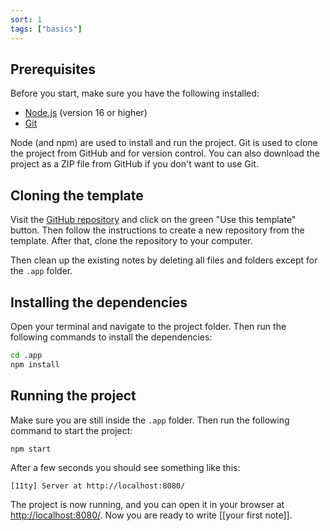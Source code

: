 ```yaml
---
sort: 1
tags: ["basics"]
---
```


## Prerequisites

Before you start, make sure you have the following installed:

- [Node.js](https://nodejs.org/en/) (version 16 or higher)
- [Git](https://git-scm.com/)

Node (and npm) are used to install and run the project. Git is used to clone the project from GitHub and for version control. You can also download the project as a ZIP file from GitHub if you don't want to use Git.

## Cloning the template

Visit the [GitHub repository](https://github.com/rothsandro/eleventy-notes) and click on the green "Use this template" button. Then follow the instructions to create a new repository from the template. After that, clone the repository to your computer.

Then clean up the existing notes by deleting all files and folders except for the `.app` folder.

## Installing the dependencies

Open your terminal and navigate to the project folder. Then run the following commands to install the dependencies:

```bash
cd .app
npm install
```

## Running the project

Make sure you are still inside the `.app` folder. Then run the following command to start the project:

```bash
npm start
```

After a few seconds you should see something like this:

```
[11ty] Server at http://localhost:8080/
```

The project is now running, and you can open it in your browser at [http://localhost:8080/](http://localhost:8080/). Now you are ready to write [[your first note]].
